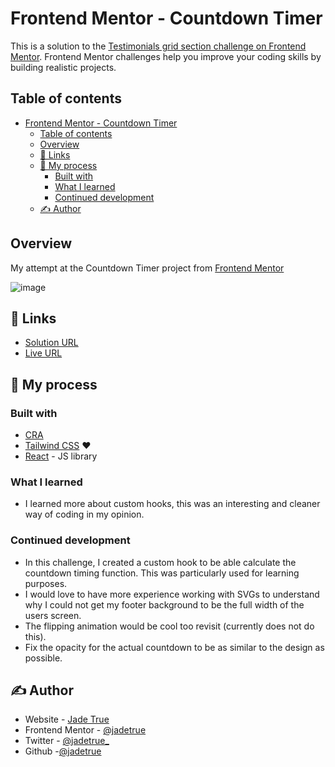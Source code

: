# Frontend Mentor - Countdown Timer

This is a solution to the [Testimonials grid section challenge on Frontend Mentor](https://www.frontendmentor.io/challenges/launch-countdown-timer-N0XkGfyz-). Frontend Mentor challenges help you improve your coding skills by building realistic projects.

## Table of contents

- [Frontend Mentor - Countdown Timer](#frontend-mentor---countdown-timer)
  - [Table of contents](#table-of-contents)
  - [Overview](#overview)
  - [🔗 Links](#-links)
  - [🧰 My process](#-my-process)
    - [Built with](#built-with)
    - [What I learned](#what-i-learned)
    - [Continued development](#continued-development)
  - [✍️ Author](#️-author)

## Overview

My attempt at the Countdown Timer project from [Frontend Mentor](https://www.frontendmentor.io/)

![image]("https://github.com/jadetrue/countdown-timer/blob/main/public/countdown-timer.jpg?raw=true")

## 🔗 Links

- [Solution URL](https://www.frontendmentor.io/solutions/countdown-timer-react-CBnwjsq56Z)
- [Live URL](https://dapper-longma-e291e8.netlify.app/)

## 🧰 My process

### Built with

-   [CRA](https://reactjs.org/docs/create-a-new-react-app.html)
-   [Tailwind CSS](https://tailwindcss.com/) ❤️
-   [React](https://reactjs.org/) - JS library

### What I learned

- I learned more about custom hooks, this was an interesting and cleaner way of coding in my opinion.

### Continued development

- In this challenge, I created a custom hook to be able calculate the countdown timing function. This was particularly used for learning purposes. 
- I would love to have more experience working with SVGs to understand why I could not get my footer background to be the full width of the users screen.
- The flipping animation would be cool too revisit (currently does not do this).
- Fix the opacity for the actual countdown to be as similar to the design as possible.

##  ✍️ Author

-   Website - [Jade True](https://www.jadetrue.co.uk)
-   Frontend Mentor - [@jadetrue](https://www.frontendmentor.io/profile/jadetrue)
-   Twitter - [@jadetrue\_](https://twitter.com/jadetrue_)
-   Github -[@jadetrue](https://github.com/jadetrue)
